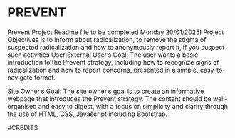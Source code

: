 # PREVENT

Prevent Project Readme file to be completed Monday 20/01/2025!
Project Objectives is to inform about radicalization, to remove the stigma of suspected radicalization and how to anonymously report it, if you suspect such activities
User:External User’s Goal:
The user wants a basic introduction to the Prevent strategy, including how to recognize signs of
radicalization and how to report concerns, presented in a simple, easy-to-navigate format.

Site Owner’s Goal:
The site owner’s goal is to create an informative webpage that introduces the Prevent strategy. The
content should be well-organised and easy to digest, with a focus on simplicity and clarity through the
use of HTML, CSS, Javascript including Bootstrap.

#CREDITS
